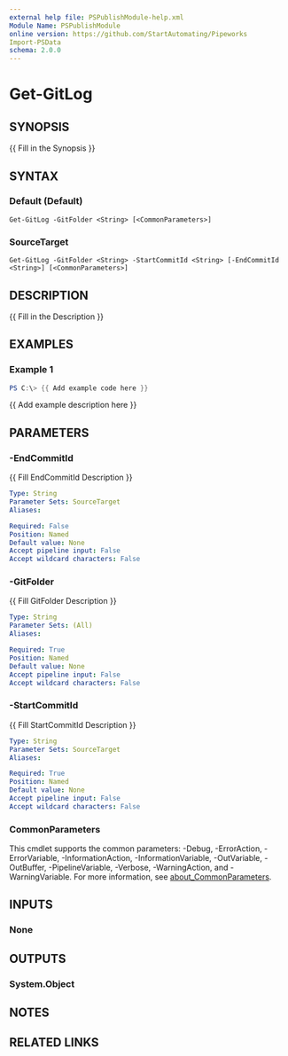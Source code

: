 ```yaml
---
external help file: PSPublishModule-help.xml
Module Name: PSPublishModule
online version: https://github.com/StartAutomating/Pipeworks
Import-PSData
schema: 2.0.0
---
```


# Get-GitLog

## SYNOPSIS
{{ Fill in the Synopsis }}

## SYNTAX

### Default (Default)
```
Get-GitLog -GitFolder <String> [<CommonParameters>]
```

### SourceTarget
```
Get-GitLog -GitFolder <String> -StartCommitId <String> [-EndCommitId <String>] [<CommonParameters>]
```

## DESCRIPTION
{{ Fill in the Description }}

## EXAMPLES

### Example 1
```powershell
PS C:\> {{ Add example code here }}
```

{{ Add example description here }}

## PARAMETERS

### -EndCommitId
{{ Fill EndCommitId Description }}

```yaml
Type: String
Parameter Sets: SourceTarget
Aliases:

Required: False
Position: Named
Default value: None
Accept pipeline input: False
Accept wildcard characters: False
```

### -GitFolder
{{ Fill GitFolder Description }}

```yaml
Type: String
Parameter Sets: (All)
Aliases:

Required: True
Position: Named
Default value: None
Accept pipeline input: False
Accept wildcard characters: False
```

### -StartCommitId
{{ Fill StartCommitId Description }}

```yaml
Type: String
Parameter Sets: SourceTarget
Aliases:

Required: True
Position: Named
Default value: None
Accept pipeline input: False
Accept wildcard characters: False
```

### CommonParameters
This cmdlet supports the common parameters: -Debug, -ErrorAction, -ErrorVariable, -InformationAction, -InformationVariable, -OutVariable, -OutBuffer, -PipelineVariable, -Verbose, -WarningAction, and -WarningVariable. For more information, see [about_CommonParameters](http://go.microsoft.com/fwlink/?LinkID=113216).

## INPUTS

### None

## OUTPUTS

### System.Object
## NOTES

## RELATED LINKS
